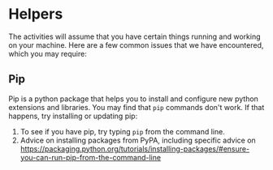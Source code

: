 # Helpers

The activities will assume that you have certain things running and working on your machine. Here are a few common issues that we have encountered, which you may require: 

## Pip
Pip is a python package that helps you to install and configure new python extensions and libraries. You may find that ``pip`` commands don't work. If that happens, try installing or updating pip:

1. To see if you have pip, try typing ``pip`` from the command line.
2. Advice on installing packages from PyPA, including specific advice on https://packaging.python.org/tutorials/installing-packages/#ensure-you-can-run-pip-from-the-command-line
